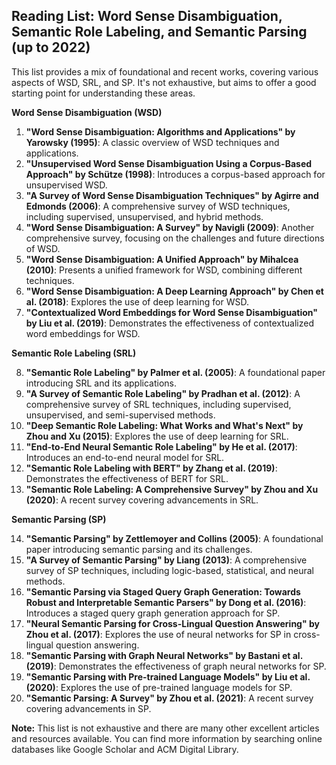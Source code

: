 ## Reading List: Word Sense Disambiguation, Semantic Role Labeling, and Semantic Parsing (up to 2022)

This list provides a mix of foundational and recent works, covering various aspects of WSD, SRL, and SP. It's not exhaustive, but aims to offer a good starting point for understanding these areas.

**Word Sense Disambiguation (WSD)**

1. **"Word Sense Disambiguation: Algorithms and Applications" by Yarowsky (1995)**: A classic overview of WSD techniques and applications.
2. **"Unsupervised Word Sense Disambiguation Using a Corpus-Based Approach" by Schütze (1998)**: Introduces a corpus-based approach for unsupervised WSD.
3. **"A Survey of Word Sense Disambiguation Techniques" by Agirre and Edmonds (2006)**: A comprehensive survey of WSD techniques, including supervised, unsupervised, and hybrid methods.
4. **"Word Sense Disambiguation: A Survey" by Navigli (2009)**: Another comprehensive survey, focusing on the challenges and future directions of WSD.
5. **"Word Sense Disambiguation: A Unified Approach" by Mihalcea (2010)**: Presents a unified framework for WSD, combining different techniques.
6. **"Word Sense Disambiguation: A Deep Learning Approach" by Chen et al. (2018)**: Explores the use of deep learning for WSD.
7. **"Contextualized Word Embeddings for Word Sense Disambiguation" by Liu et al. (2019)**: Demonstrates the effectiveness of contextualized word embeddings for WSD.

**Semantic Role Labeling (SRL)**

8. **"Semantic Role Labeling" by Palmer et al. (2005)**: A foundational paper introducing SRL and its applications.
9. **"A Survey of Semantic Role Labeling" by Pradhan et al. (2012)**: A comprehensive survey of SRL techniques, including supervised, unsupervised, and semi-supervised methods.
10. **"Deep Semantic Role Labeling: What Works and What's Next" by Zhou and Xu (2015)**: Explores the use of deep learning for SRL.
11. **"End-to-End Neural Semantic Role Labeling" by He et al. (2017)**: Introduces an end-to-end neural model for SRL.
12. **"Semantic Role Labeling with BERT" by Zhang et al. (2019)**: Demonstrates the effectiveness of BERT for SRL.
13. **"Semantic Role Labeling: A Comprehensive Survey" by Zhou and Xu (2020)**: A recent survey covering advancements in SRL.

**Semantic Parsing (SP)**

14. **"Semantic Parsing" by Zettlemoyer and Collins (2005)**: A foundational paper introducing semantic parsing and its challenges.
15. **"A Survey of Semantic Parsing" by Liang (2013)**: A comprehensive survey of SP techniques, including logic-based, statistical, and neural methods.
16. **"Semantic Parsing via Staged Query Graph Generation: Towards Robust and Interpretable Semantic Parsers" by Dong et al. (2016)**: Introduces a staged query graph generation approach for SP.
17. **"Neural Semantic Parsing for Cross-Lingual Question Answering" by Zhou et al. (2017)**: Explores the use of neural networks for SP in cross-lingual question answering.
18. **"Semantic Parsing with Graph Neural Networks" by Bastani et al. (2019)**: Demonstrates the effectiveness of graph neural networks for SP.
19. **"Semantic Parsing with Pre-trained Language Models" by Liu et al. (2020)**: Explores the use of pre-trained language models for SP.
20. **"Semantic Parsing: A Survey" by Zhou et al. (2021)**: A recent survey covering advancements in SP.

**Note:** This list is not exhaustive and there are many other excellent articles and resources available. You can find more information by searching online databases like Google Scholar and ACM Digital Library.